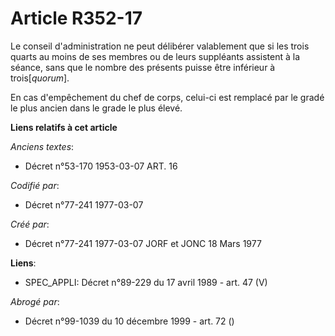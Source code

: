 # Article R352-17

Le conseil d'administration ne peut délibérer valablement que si les trois quarts au moins de ses membres ou de leurs
suppléants assistent à la séance, sans que le nombre des présents puisse être inférieur à trois[*quorum*].

En cas d'empêchement du chef de corps, celui-ci est remplacé par le gradé le plus ancien dans le grade le plus élevé.

**Liens relatifs à cet article**

_Anciens textes_:

  - Décret n°53-170 1953-03-07 ART. 16

_Codifié par_:

  - Décret n°77-241 1977-03-07

_Créé par_:

  - Décret n°77-241 1977-03-07 JORF et JONC 18 Mars 1977

**Liens**:

  - SPEC_APPLI: Décret n°89-229 du 17 avril 1989 - art. 47 (V)

_Abrogé par_:

  - Décret n°99-1039 du 10 décembre 1999 - art. 72 ()
